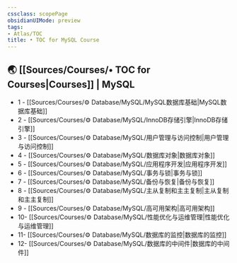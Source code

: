 ```yaml
---
cssclass: scopePage
obsidianUIMode: preview
tags:
- Atlas/TOC
title: • TOC for MySQL Course
---
```


## 🌏 [[Sources/Courses/• TOC for Courses|Courses]] | MySQL

- 1 -  [[Sources/Courses/⚙️ Database/MySQL/MySQL数据库基础|MySQL数据库基础]]
- 2 -  [[Sources/Courses/⚙️ Database/MySQL/InnoDB存储引擎|InnoDB存储引擎]]
- 3 -  [[Sources/Courses/⚙️ Database/MySQL/用户管理与访问控制|用户管理与访问控制]]
- 4 -  [[Sources/Courses/⚙️ Database/MySQL/数据库对象|数据库对象]]
- 5 -  [[Sources/Courses/⚙️ Database/MySQL/应用程序开发|应用程序开发]]
- 6 -  [[Sources/Courses/⚙️ Database/MySQL/事务与锁|事务与锁]]
- 7 -  [[Sources/Courses/⚙️ Database/MySQL/备份与恢复|备份与恢复]]
- 8 -  [[Sources/Courses/⚙️ Database/MySQL/主从复制和主主复制|主从复制和主主复制]]
- 9 -  [[Sources/Courses/⚙️ Database/MySQL/高可用架构|高可用架构]]
- 10- [[Sources/Courses/⚙️ Database/MySQL/性能优化与运维管理|性能优化与运维管理]]
- 11- [[Sources/Courses/⚙️ Database/MySQL/数据库的监控|数据库的监控]]
- 12- [[Sources/Courses/⚙️ Database/MySQL/数据库的中间件|数据库的中间件]]